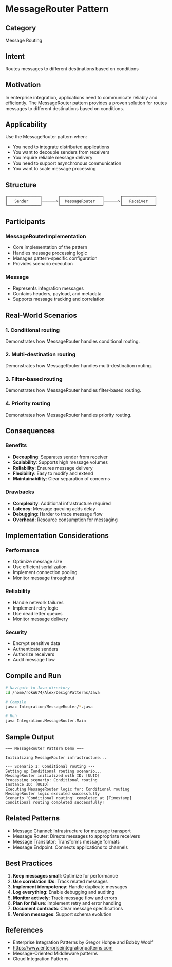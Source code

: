 # MessageRouter Pattern

## Category
Message Routing

## Intent
Routes messages to different destinations based on conditions

## Motivation
In enterprise integration, applications need to communicate reliably and efficiently.
The MessageRouter pattern provides a proven solution for routes messages to different destinations based on conditions.

## Applicability
Use the MessageRouter pattern when:
- You need to integrate distributed applications
- You want to decouple senders from receivers
- You require reliable message delivery
- You need to support asynchronous communication
- You want to scale message processing

## Structure
```
┌──────────────┐       ┌──────────────────┐       ┌──────────────┐
│   Sender     │──────>│  MessageRouter   │──────>│   Receiver   │
└──────────────┘       └──────────────────┘       └──────────────┘
```

## Participants

### MessageRouterImplementation
- Core implementation of the pattern
- Handles message processing logic
- Manages pattern-specific configuration
- Provides scenario execution

### Message
- Represents integration messages
- Contains headers, payload, and metadata
- Supports message tracking and correlation

## Real-World Scenarios

### 1. Conditional routing
Demonstrates how MessageRouter handles conditional routing.

### 2. Multi-destination routing
Demonstrates how MessageRouter handles multi-destination routing.

### 3. Filter-based routing
Demonstrates how MessageRouter handles filter-based routing.

### 4. Priority routing
Demonstrates how MessageRouter handles priority routing.

## Consequences

### Benefits
- **Decoupling**: Separates sender from receiver
- **Scalability**: Supports high message volumes
- **Reliability**: Ensures message delivery
- **Flexibility**: Easy to modify and extend
- **Maintainability**: Clear separation of concerns

### Drawbacks
- **Complexity**: Additional infrastructure required
- **Latency**: Message queuing adds delay
- **Debugging**: Harder to trace message flow
- **Overhead**: Resource consumption for messaging

## Implementation Considerations

### Performance
- Optimize message size
- Use efficient serialization
- Implement connection pooling
- Monitor message throughput

### Reliability
- Handle network failures
- Implement retry logic
- Use dead letter queues
- Monitor message delivery

### Security
- Encrypt sensitive data
- Authenticate senders
- Authorize receivers
- Audit message flow

## Compile and Run
```bash
# Navigate to Java directory
cd /home/roku674/Alex/DesignPatterns/Java

# Compile
javac Integration/MessageRouter/*.java

# Run
java Integration.MessageRouter.Main
```

## Sample Output
```
=== MessageRouter Pattern Demo ===

Initializing MessageRouter infrastructure...

--- Scenario 1: Conditional routing ---
Setting up Conditional routing scenario...
MessageRouter initialized with ID: [UUID]
Processing scenario: Conditional routing
Instance ID: [UUID]
Executing MessageRouter logic for: Conditional routing
MessageRouter logic executed successfully
Scenario 'Conditional routing' completed at [Timestamp]
Conditional routing completed successfully!
```

## Related Patterns
- Message Channel: Infrastructure for message transport
- Message Router: Directs messages to appropriate receivers
- Message Translator: Transforms message formats
- Message Endpoint: Connects applications to channels

## Best Practices
1. **Keep messages small**: Optimize for performance
2. **Use correlation IDs**: Track related messages
3. **Implement idempotency**: Handle duplicate messages
4. **Log everything**: Enable debugging and auditing
5. **Monitor actively**: Track message flow and errors
6. **Plan for failure**: Implement retry and error handling
7. **Document contracts**: Clear message specifications
8. **Version messages**: Support schema evolution

## References
- Enterprise Integration Patterns by Gregor Hohpe and Bobby Woolf
- https://www.enterpriseintegrationpatterns.com
- Message-Oriented Middleware patterns
- Cloud Integration Patterns
